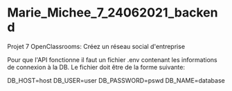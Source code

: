 # Marie_Michee_7_24062021_backend
Projet 7 OpenClassrooms: Créez un réseau social d'entreprise

Pour que l'API fonctionne il faut un fichier .env contenant les informations de connexion à la DB. Le fichier doit être de la forme suivante:

DB_HOST=host
DB_USER=user
DB_PASSWORD=pswd
DB_NAME=database
